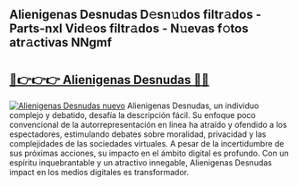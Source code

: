 ## Alienigenas Desnudas D𝚎sn𝚞dos filtr𝚊dos - Parts-nxI Vid𝚎os filtr𝚊dos - N𝚞evas f𝚘tos atr𝚊ctivas NNgmf

# <h2><a href="http://mb5zdw.tromn.icu/?c=Alienigenas+Desnudas">🔗👉👉👉 Alienigenas Desnudas 🔗🔗</a></h2>

[![Alienigenas Desnudas nuevo](https://i.imgur.com/pEAQMta.gif)](http://mb5zdw.tromn.icu/?c=Alienigenas+Desnudas)
Alienigenas Desnudas, un individuo complejo y debatido, desafía la descripción fácil. Su enfoque poco convencional de la autorrepresentación en línea ha atraído y ofendido a los espectadores, estimulando debates sobre moralidad, privacidad y las complejidades de las sociedades virtuales. A pesar de la incertidumbre de sus próximas acciones, su impacto en el ámbito digital es profundo. Con un espíritu inquebrantable y un atractivo innegable, Alienigenas Desnudas impact en los medios digitales es transformador.

